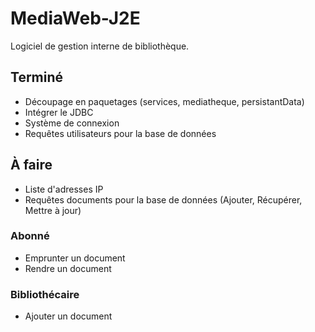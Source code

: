 # MediaWeb-J2E
Logiciel de gestion interne de bibliothèque.

## Terminé

- Découpage en paquetages (services, mediatheque, persistantData)
- Intégrer le JDBC
- Système de connexion
- Requêtes utilisateurs pour la base de données

## À faire
- Liste d'adresses IP
- Requêtes documents pour la base de données (Ajouter, Récupérer, Mettre à jour)

### Abonné

- Emprunter un document
- Rendre un document

### Bibliothécaire

- Ajouter un document
